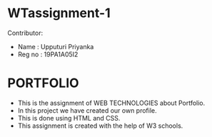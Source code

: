 # WTassignment-1
Contributor: 
* Name : Upputuri Priyanka
* Reg no : 19PA1A05I2
# PORTFOLIO
* This is  the assignment of WEB TECHNOLOGIES about Portfolio.
* In this project we have created our own profile.
* This is done using HTML and CSS.
* This assignment is created with the help of W3 schools.
